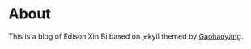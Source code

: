 # About

This is a blog of Edison Xin Bi based on jekyll themed by [Gaohaoyang](http://gaohaoyang.github.io).







